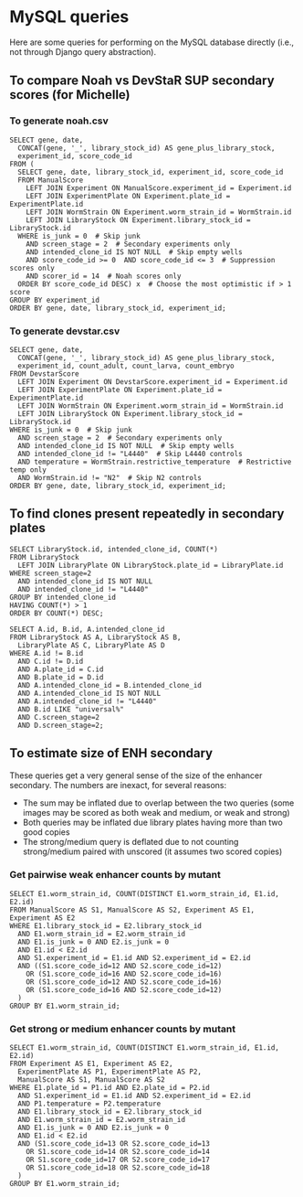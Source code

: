 # MySQL queries

Here are some queries for performing on the MySQL database directly
(i.e., not through Django query abstraction).


## To compare Noah vs DevStaR SUP secondary scores (for Michelle)

### To generate noah.csv

```
SELECT gene, date,
  CONCAT(gene, '_', library_stock_id) AS gene_plus_library_stock,
  experiment_id, score_code_id
FROM (
  SELECT gene, date, library_stock_id, experiment_id, score_code_id
  FROM ManualScore
    LEFT JOIN Experiment ON ManualScore.experiment_id = Experiment.id
    LEFT JOIN ExperimentPlate ON Experiment.plate_id = ExperimentPlate.id
    LEFT JOIN WormStrain ON Experiment.worm_strain_id = WormStrain.id
    LEFT JOIN LibraryStock ON Experiment.library_stock_id = LibraryStock.id
  WHERE is_junk = 0  # Skip junk
    AND screen_stage = 2  # Secondary experiments only
    AND intended_clone_id IS NOT NULL  # Skip empty wells
    AND score_code_id >= 0  AND score_code_id <= 3  # Suppression scores only
    AND scorer_id = 14  # Noah scores only
  ORDER BY score_code_id DESC) x  # Choose the most optimistic if > 1 score
GROUP BY experiment_id
ORDER BY gene, date, library_stock_id, experiment_id;
```


### To generate devstar.csv

```
SELECT gene, date,
  CONCAT(gene, '_', library_stock_id) AS gene_plus_library_stock,
  experiment_id, count_adult, count_larva, count_embryo
FROM DevstarScore
  LEFT JOIN Experiment ON DevstarScore.experiment_id = Experiment.id
  LEFT JOIN ExperimentPlate ON Experiment.plate_id = ExperimentPlate.id
  LEFT JOIN WormStrain ON Experiment.worm_strain_id = WormStrain.id
  LEFT JOIN LibraryStock ON Experiment.library_stock_id = LibraryStock.id
WHERE is_junk = 0  # Skip junk
  AND screen_stage = 2  # Secondary experiments only
  AND intended_clone_id IS NOT NULL  # Skip empty wells
  AND intended_clone_id != "L4440"  # Skip L4440 controls
  AND temperature = WormStrain.restrictive_temperature  # Restrictive temp only
  AND WormStrain.id != "N2"  # Skip N2 controls
ORDER BY gene, date, library_stock_id, experiment_id;
```


## To find clones present repeatedly in secondary plates

```
SELECT LibraryStock.id, intended_clone_id, COUNT(*)
FROM LibraryStock
  LEFT JOIN LibraryPlate ON LibraryStock.plate_id = LibraryPlate.id
WHERE screen_stage=2
  AND intended_clone_id IS NOT NULL
  AND intended_clone_id != "L4440"
GROUP BY intended_clone_id
HAVING COUNT(*) > 1
ORDER BY COUNT(*) DESC;
```

```
SELECT A.id, B.id, A.intended_clone_id
FROM LibraryStock AS A, LibraryStock AS B,
  LibraryPlate AS C, LibraryPlate AS D
WHERE A.id != B.id
  AND C.id != D.id
  AND A.plate_id = C.id
  AND B.plate_id = D.id
  AND A.intended_clone_id = B.intended_clone_id
  AND A.intended_clone_id IS NOT NULL
  AND A.intended_clone_id != "L4440"
  AND B.id LIKE "universal%"
  AND C.screen_stage=2
  AND D.screen_stage=2;
```


## To estimate size of ENH secondary

These queries get a very general sense of the size of the enhancer secondary.
The numbers are inexact, for several reasons:

- The sum may be inflated due to overlap between the two queries (some images
  may be scored as both weak and medium, or weak and strong)
- Both queries may be inflated due library plates having more than two good
  copies
- The strong/medium query is deflated due to not counting strong/medium paired
  with unscored (it assumes two scored copies)


### Get pairwise weak enhancer counts by mutant

```
SELECT E1.worm_strain_id, COUNT(DISTINCT E1.worm_strain_id, E1.id, E2.id)
FROM ManualScore AS S1, ManualScore AS S2, Experiment AS E1, Experiment AS E2
WHERE E1.library_stock_id = E2.library_stock_id
  AND E1.worm_strain_id = E2.worm_strain_id
  AND E1.is_junk = 0 AND E2.is_junk = 0
  AND E1.id < E2.id
  AND S1.experiment_id = E1.id AND S2.experiment_id = E2.id
  AND ((S1.score_code_id=12 AND S2.score_code_id=12)
    OR (S1.score_code_id=16 AND S2.score_code_id=16)
    OR (S1.score_code_id=12 AND S2.score_code_id=16)
    OR (S1.score_code_id=16 AND S2.score_code_id=12)
  )
GROUP BY E1.worm_strain_id;
```


### Get strong or medium enhancer counts by mutant

```
SELECT E1.worm_strain_id, COUNT(DISTINCT E1.worm_strain_id, E1.id, E2.id)
FROM Experiment AS E1, Experiment AS E2,
  ExperimentPlate AS P1, ExperimentPlate AS P2,
  ManualScore AS S1, ManualScore AS S2
WHERE E1.plate_id = P1.id AND E2.plate_id = P2.id
  AND S1.experiment_id = E1.id AND S2.experiment_id = E2.id
  AND P1.temperature = P2.temperature
  AND E1.library_stock_id = E2.library_stock_id
  AND E1.worm_strain_id = E2.worm_strain_id
  AND E1.is_junk = 0 AND E2.is_junk = 0
  AND E1.id < E2.id
  AND (S1.score_code_id=13 OR S2.score_code_id=13
    OR S1.score_code_id=14 OR S2.score_code_id=14
    OR S1.score_code_id=17 OR S2.score_code_id=17
    OR S1.score_code_id=18 OR S2.score_code_id=18
  )
GROUP BY E1.worm_strain_id;
```

